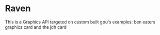 # Raven
This is a Graphics API targeted on custom built gpu's examples: ben eaters graphics card and the jdh card
